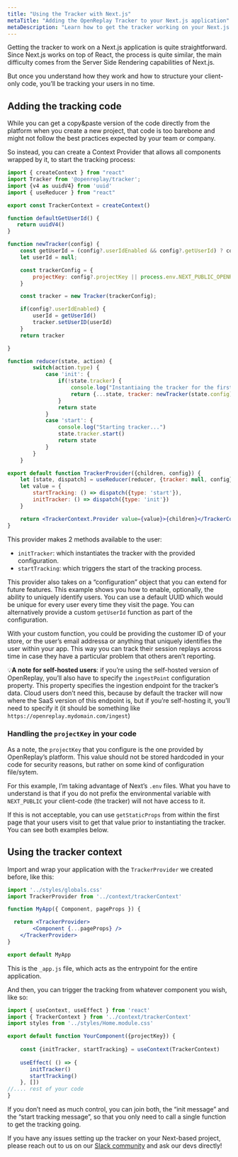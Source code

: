 ```yaml
---
title: "Using the Tracker with Next.js"
metaTitle: "Adding the OpenReplay Tracker to your Next.js application"
metaDescription: "Learn how to get the tracker working on your Next.js application"
---
```

Getting the tracker to work on a Next.js application is quite straightforward. Since Next.js works on top of React, the process is quite similar, the main difficulty comes from the Server Side Rendering capabilities of Next.js.

But once you understand how they work and how to structure your client-only code, you’ll be tracking your users in no time.

## Adding the tracking code

While you can get a copy&paste version of the code directly from the platform when you create a new project, that code is too barebone and might not follow the best practices expected by your team or company.

So instead, you can create a Context Provider that allows all components wrapped by it, to start the tracking process:

```jsx
import { createContext } from "react"
import Tracker from '@openreplay/tracker';
import {v4 as uuidV4} from 'uuid'
import { useReducer } from "react"

export const TrackerContext = createContext()

function defaultGetUserId() {
   return uuidV4() 
}

function newTracker(config) {
    const getUserId = (config?.userIdEnabled && config?.getUserId) ? config.getUserId : defaultGetUserId
    let userId = null;

    const trackerConfig = {
        projectKey: config?.projectKey || process.env.NEXT_PUBLIC_OPENREPLAY_PROJECT_KEY
    }

    const tracker = new Tracker(trackerConfig);

    if(config?.userIdEnabled) {
        userId = getUserId()
        tracker.setUserID(userId)
    }
    return tracker

}

function reducer(state, action) {
        switch(action.type) {
            case 'init': {
                if(!state.tracker) {
                    console.log("Instantiaing the tracker for the first time...")
                    return {...state, tracker: newTracker(state.config)}
                }
                return state
            }
            case 'start': {
                console.log("Starting tracker...")
                state.tracker.start()
                return state
            }
        }
    }

export default function TrackerProvider({children, config}) {
    let [state, dispatch] = useReducer(reducer, {tracker: null, config})
    let value = {
        startTracking: () => dispatch({type: 'start'}),
        initTracker: () => dispatch({type: 'init'})
    }

    return <TrackerContext.Provider value={value}>{children}</TrackerContext.Provider>
}
```

This provider makes 2 methods available to the user:

- `initTracker`: which instantiates the tracker with the provided configuration.
- `startTracking`: which triggers the start of the tracking process.

This provider also takes on a “configuration” object that you can extend for future features. This example shows you how to enable, optionally, the ability to uniquely identify users. You can use a default UUID which would be unique for every user every time they visit the page. You can alternatively provide a custom `getUserId` function as part of the configuration. 

With your custom function, you could be providing the customer ID of your store, or the user’s email addressa or anything that uniquely identifies the user within your app. This way you can track their session replays across time in case they have a particular problem that others aren’t reporting.

💡**A note for self-hosted users**: if you’re using the self-hosted version of OpenReplay, you’ll also have to specify the `ingestPoint` configuration property. This property specifies the ingestion endpoint for the tracker’s data. Cloud users don’t need this, because by default the tracker will now where the SaaS version of this endpoint is, but if you’re self-hosting it, you’ll need to specify it (it should be something like `https://openreplay.mydomain.com/ingest`) 

### Handling the `projectKey` in your code

As a note, the `projectKey` that you configure is the one provided by OpenReplay’s platform. This value should not be stored hardcoded in your code for security reasons, but rather on some kind of configuration file/sytem.

For this example, I’m taking advantage of Next’s `.env` files. What you have to understand is that if you do not prefix the environmental variable with `NEXT_PUBLIC` your client-code (the tracker) will not have access to it. 

If this is not acceptable, you can use `getStaticProps` from within the first page that your users visit to get that value prior to instantiating the tracker. You can see both examples below.

## Using the tracker context

Import and wrap your application with the `TrackerProvider` we created before, like this:

```jsx
import '../styles/globals.css'
import TrackerProvider from '../context/trackerContext'

function MyApp({ Component, pageProps }) {

  return <TrackerProvider>
        <Component {...pageProps} />
    </TrackerProvider>
}

export default MyApp
```

This is the `_app.js` file, which acts as the entrypoint for the entire application.  

And then, you can trigger the tracking from whatever component you wish, like so:

```jsx
import { useContext, useEffect } from 'react'
import { TrackerContext } from '../context/trackerContext'
import styles from '../styles/Home.module.css'

export default function YourComponent({projectKey}) {
    
    const {initTracker, startTracking} = useContext(TrackerContext)
    
    useEffect( () => {
       initTracker()
       startTracking()
    }, [])
//.... rest of your code
}
```

If you don’t need as much control, you can join both, the “init message” and the “start tracking message”, so that you only need to call a single function to get the tracking going.

If you have any issues setting up the tracker on your Next-based project, please reach out to us on our [Slack community](https://slack.openreplay.com/) and ask our devs directly!
